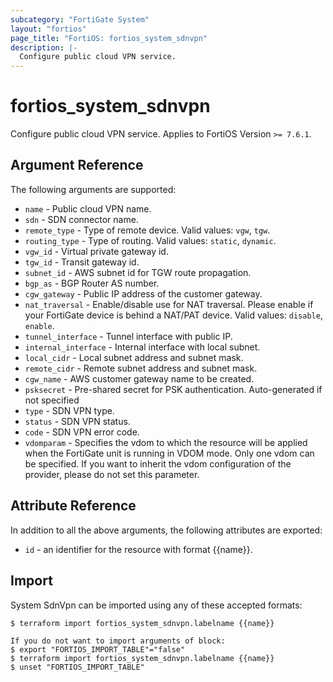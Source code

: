 ```yaml
---
subcategory: "FortiGate System"
layout: "fortios"
page_title: "FortiOS: fortios_system_sdnvpn"
description: |-
  Configure public cloud VPN service.
---
```


# fortios_system_sdnvpn
Configure public cloud VPN service. Applies to FortiOS Version `>= 7.6.1`.

## Argument Reference

The following arguments are supported:

* `name` - Public cloud VPN name.
* `sdn` - SDN connector name.
* `remote_type` - Type of remote device. Valid values: `vgw`, `tgw`.
* `routing_type` - Type of routing. Valid values: `static`, `dynamic`.
* `vgw_id` - Virtual private gateway id.
* `tgw_id` - Transit gateway id.
* `subnet_id` - AWS subnet id for TGW route propagation.
* `bgp_as` - BGP Router AS number.
* `cgw_gateway` - Public IP address of the customer gateway.
* `nat_traversal` - Enable/disable use for NAT traversal. Please enable if your FortiGate device is behind a NAT/PAT device. Valid values: `disable`, `enable`.
* `tunnel_interface` - Tunnel interface with public IP.
* `internal_interface` - Internal interface with local subnet.
* `local_cidr` - Local subnet address and subnet mask.
* `remote_cidr` - Remote subnet address and subnet mask.
* `cgw_name` - AWS customer gateway name to be created.
* `psksecret` - Pre-shared secret for PSK authentication. Auto-generated if not specified
* `type` - SDN VPN type.
* `status` - SDN VPN status.
* `code` - SDN VPN error code.
* `vdomparam` - Specifies the vdom to which the resource will be applied when the FortiGate unit is running in VDOM mode. Only one vdom can be specified. If you want to inherit the vdom configuration of the provider, please do not set this parameter.


## Attribute Reference

In addition to all the above arguments, the following attributes are exported:
* `id` - an identifier for the resource with format {{name}}.

## Import

System SdnVpn can be imported using any of these accepted formats:
```
$ terraform import fortios_system_sdnvpn.labelname {{name}}

If you do not want to import arguments of block:
$ export "FORTIOS_IMPORT_TABLE"="false"
$ terraform import fortios_system_sdnvpn.labelname {{name}}
$ unset "FORTIOS_IMPORT_TABLE"
```
